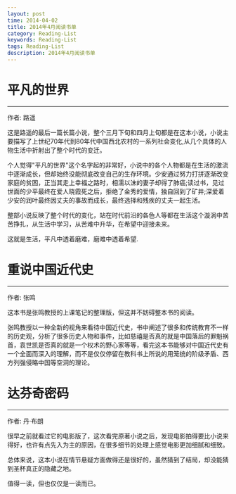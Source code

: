 ```yaml
---
layout: post
time: 2014-04-02
title: 2014年4月阅读书单
category: Reading-List
keywords: Reading-List
tags: Reading-List
description: 2014年4月阅读书单
---
```


# 平凡的世界

----------------

作者: 路遥

这是路遥的最后一篇长篇小说，整个三月下旬和四月上旬都是在这本小说，小说主要描写了上世纪70年代到80年代中国西北农村的一系列社会变化,从几个具体的人物生活中折射出了整个时代的变迁。

个人觉得"平凡的世界"这个名字起的非常好，小说中的各个人物都是在生活的激流中逐渐成长，但却始终没能彻底改变自己的生存环境。少安通过努力打拼逐渐改变家庭的贫困，正当其走上幸福之路时，相濡以沫的妻子却得了肺癌;读过书，见过世面的少平最终在爱人晓霞死之后，拒绝了金秀的爱情，独自回到了矿井;深爱着少安的润叶最终因丈夫的事故而成长，最终选择和残疾的丈夫一起生活。

整部小说反映了整个时代的变化，站在时代前沿的各色人等都在生活这个漩涡中苦苦挣扎，从生活中学习，从苦难中升华，在希望中迎接未来。

这就是生活，平凡中透着磨难，磨难中透着希望.


# 重说中国近代史

----------------

作者: 张鸣

这本书是张鸣教授的上课笔记的整理版，但这并不妨碍整本书的阅读。

张鸣教授以一种全新的视角来看待中国近代史，书中阐述了很多和传统教育不一样的历史观，分析了很多历史人物和事件，比如慈禧是否真的就是中国落后的罪魁祸首，袁世凯是否真的就是一个权术的野心家等等，看完这本书能够对中国近代史有一个全面而深入的理解，而不是仅仅停留在教科书上所说的用笼统的阶级矛盾、西方列强侵略中国等空洞的理论。

# 达芬奇密码

-------------------

作者: 丹·布朗

很早之前就看过它的电影版了，这次看完原著小说之后，发现电影拍得要比小说来得好，也许有点先入为主的原因，在很多细节的处理上感觉电影更加细腻和细致。

总体来说，这本小说在情节悬疑方面做得还是很好的，虽然猜到了结局，却没能猜到圣杯真正的隐藏之地。

值得一读，但也仅仅是一读而已。

